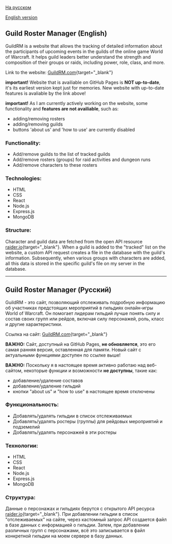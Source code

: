 [На русском](#guild-roster-manager-русский)

[English version](#guild-roster-manager-english)

## Guild Roster Manager (English)

GuildRM is a website that allows the tracking of detailed information about the participants of upcoming events in the guilds of the online game World of Warcraft. It helps guild leaders better understand the strength and composition of their groups or raids, including power, role, class, and more.

Link to the website: [GuildRM.com](https://guildrm.com/){target="_blank"}

**important!** Website that is availiable on GitHub Pages is **NOT up-to-date**, it's its earliest version kept just for memories. New website with up-to-date features is avaliable by the link above!

**important!** As I am currently actively working on the website, some functionality and **features are not availiable**, such as:
 - adding/removing rosters
 - adding/removing guilds
 - buttons 'about us' and 'how to use' are currently disabled

### Functionality:
- Add/remove guilds to the list of tracked guilds
- Add/remove rosters (groups) for raid activities and dungeon runs
- Add/remove characters to these rosters

### Technologies:
- HTML
- CSS
- React
- Node.js
- Express.js
- MongoDB

### Structure:
Character and guild data are fetched from the open API resource [raider.io](https://raider.io/){target="_blank"}. When a guild is added to the "tracked" list on the website, a custom API request creates a file in the database with the guild's information. Subsequently, when various groups with characters are added, all this data is stored in the specific guild's file on my server in the database.

---

## Guild Roster Manager (Русский)

GuildRM - это сайт, позволяющий отслеживать подробную информацию об участниках предстоящих мероприятий в гильдиях онлайн-игры World of Warcraft. Он помогает лидерам гильдий лучше понять силу и состав своих групп или рейдов, включая силу персонажей, роль, класс и другие характеристики.

Ссылка на сайт: [GuildRM.com](https://guildrm.com/){target="_blank"}

**ВАЖНО:** Сайт, доступный на GitHub Pages, **не обновляется**, это его самая ранняя версия, оставленная для памяти. Новый сайт с актуальными функциями доступен по ссылке выше!

**ВАЖНО:** Поскольку я в настоящее время активно работаю над веб-сайтом, некоторые функции и возможности **не доступны**, такие как:
- добавление/удаление составов
- добавление/удаление гильдий
- кнопки "about us" и "how to use" в настоящее время отключены

### Функциональность:
- Добавлять/удалять гильдии в список отслеживаемых
- Добавлять/удалять ростеры (группы) для рейдовых мероприятий и подземелий
- Добавлять/удалять персонажей в эти ростеры

### Технологии:
- HTML
- CSS
- React
- Node.js
- Express.js
- MongoDB

### Структура:
Данные о персонажах и гильдиях берутся с открытого API ресурса [raider.io](https://raider.io/){target="_blank"}. При добавлении гильдии в список "отслеживаемых" на сайте, через кастомный запрос API создается файл в базе данных с информацией о гильдии. Затем, при добавлении различных групп с персонажами, всё это записывается в файл конкретной гильдии на моем сервере в базу данных.
